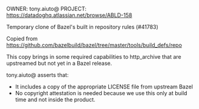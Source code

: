 OWNER: tony.aiuto@
PROJECT: https://datadoghq.atlassian.net/browse/ABLD-158

Temporary clone of Bazel's built in repository rules (#41783)

Copied from https://github.com/bazelbuild/bazel/tree/master/tools/build_defs/repo

This copy brings in some required capabilities to http_archive that are upstreamed but not yet in a Bazel release.

tony.aiuto@ asserts that:
- It includes a copy of the appropriate LICENSE file from upstream Bazel
- No copyright attestation is needed because we use this only at build time and not inside the product.
